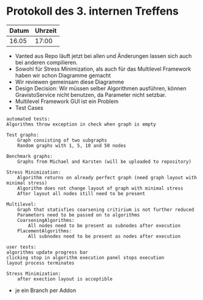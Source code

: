 # Protokoll des 3. internen Treffens

Datum | Uhrzeit
------|---------
16.05 | 17:00

- Vanted aus Repo läuft jetzt bei allen und Änderungen lassen sich auch bei anderen compilieren.
- Sowohl für Stress Minimization, als auch für das Multilevel Framework haben wir schon Diagramme gemacht
- Wir reviewen gemeinsam diese Diagramme
- Design Decision: Wir müssen selber Algorithmen ausführen, können GravistoService nicht benutzen, da Parameter nicht setzbar.
- Multilevel Framework GUI ist ein Problem
- Test Cases
```
automated tests:
Algorithms throw exception in check when graph is empty

Test graphs:
    Graph consisting of two subgraphs
    Random graphs with 1, 5, 10 and 50 nodes

Benchmark graphs:
    Graphs from Michael and Karsten (will be uploaded to repository)

Stress Minimization:
    Algorithm returns on already perfect graph (need graph layout with minimal stress)
    Algorithm does not change layout of graph with minimal stress
    After layout all nodes still need to be present

Multilevel:
    Graph that statisfies coarsening critirium is not further reduced
    Parameters need to be passed on to algorithms
    CoarseningAlgorithms:
        All nodes need to be present as subnodes after execution
    PlacementAlgorithms:
        All subnodes need to be present as nodes after execution

user tests:
algorithms update progress bar
clicking stop in algorithm execution panel stops execution
layout process terminates

Stress Minimization:
    after exection layout is acceptible
```
- je ein Branch per Addon
